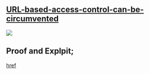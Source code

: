 ## [URL-based-access-control-can-be-circumvented](https://portswigger.net/web-security/access-control/lab-url-based-access-control-can-be-circumvented)

![](https://github.com/nu11secur1ty/PortSwigger-Web-Security-Academy/blob/main/Access-control-vulnerabilities/URL-based-access-control-can-be-circumvented/Docs/Screenshot%202022-05-23%20134115.png)

## Proof and Explpit;
[href]()
